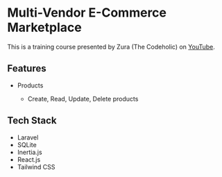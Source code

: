 # Multi-Vendor E-Commerce Marketplace

This is a training course presented by Zura (The Codeholic) on [YouTube](https://www.youtube.com/watch?v=1Vj73iP_7vk).

## Features

- Products

  - Create, Read, Update, Delete products

## Tech Stack

- Laravel
- SQLite
- Inertia.js
- React.js
- Tailwind CSS
